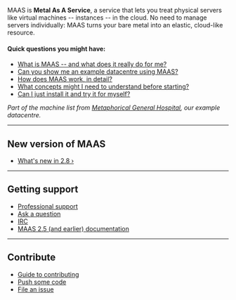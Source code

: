 MAAS is **Metal As A Service**, a service that lets you treat physical servers like virtual machines -- instances -- in the cloud.  No need to manage servers individually: MAAS turns your bare metal into an elastic, cloud-like resource.
<!-- cli
You can do everything through the MAAS CLI.  No need for a GUI, a browser, or dense Web forms.  We can also link you to a neat python toolset which will give you some command-line shortcuts.
 cli -->
 
#### Quick questions you might have:

* [What is MAAS -- and what does it really do for me?](/t/about-maas/840)
* [Can you show me an example datacentre using MAAS?](/t/give-me-an-example-of-maas/1314)
* [How does MAAS work, in detail?](/t/about-maas/840#heading--how-maas-works)
* [What concepts might I need to understand before starting?](/t/concepts-and-terms/785)
* [Can I just install it and try it for myself?](/t/explore-maas/787)

<!-- cli
```
+-------------------+---------+-----------+------------+-------------+--------------+-------------------+
| Hostname          | Power   | Status    | Owner      | Zone        | Fabric       | Subnet            |
| System ID         | Type    | Vendor    | Pool       | Spaces      | VLAN         | MAC Address       |
+===================+=========+===========+============+=============+==============+===================+
| 52-54-00-15-36-f2 | off     | Allocated | admin      | Medications | Patient-Care | 192.168.123.0/24  |
| kbrpyq            | virsh   | QEMU      | MedRec     |             | untagged     | 52:54:00:15:36:f2 |
+-------------------+---------+-----------+------------+-------------+--------------+-------------------+
| 52-54-00-17-64-c8 | off     | Deployed  | admin      | Medications | Patient-Care | 192.168.123.0/24  |
| n4cgrm            | virsh   | QEMU      | Prescriber |             | untagged     | 52:54:00:17:64:c8 |
+-------------------+---------+-----------+------------+-------------+--------------+-------------------+
| 52-54-00-1d-47-95 | off     | Allocated | admin      | Payroll     | Patient-Care | 192.168.123.0/24  |
| b73rrn            | virsh   | QEMU      | StaffComp  |             | untagged     | 52:54:00:1d:47:95 |
+-------------------+---------+-----------+------------+-------------+--------------+-------------------+
| 52-54-00-1e-06-41 | off     | Deployed  | admin      | Medications | Patient-Care | 192.168.123.0/24  |
| ysf7g8            | virsh   | QEMU      | NurServ    |             | untagged     | 52:54:00:1e:06:41 |
+-------------------+---------+-----------+------------+-------------+--------------+-------------------+
| 52-54-00-1e-a5-7e | off     | Ready     | None       | ProServ     | Patient-Care | 192.168.123.0/24  |
| cnky7e            | virsh   | QEMU      | PhysDoc    |             | untagged     | 52:54:00:1e:a5:7e |
+-------------------+---------+-----------+------------+-------------+--------------+-------------------+
| 52-54-00-2e-c4-40 | off     | Ready     | None       | Inventory   | Patient-Care | 192.168.123.0/24  |
| 7ca7qs            | virsh   | QEMU      | SuppServ   |             | untagged     | 52:54:00:2e:c4:40 |
+-------------------+---------+-----------+------------+-------------+--------------+-------------------+
| 52-54-00-4e-60-b2 | off     | Ready     | None       | Medications | Patient-Care | 192.168.123.0/24  |
| tgckyb            | virsh   | QEMU      | MedRec     |             | untagged     | 52:54:00:4e:60:b2 |
+-------------------+---------+-----------+------------+-------------+--------------+-------------------+
| 52-54-00-52-93-10 | off     | Ready     | None       | BizOffice   | Patient-Care | 192.168.123.0/24  |
| c3337x            | virsh   | QEMU      | BusOfc     |             | untagged     | 52:54:00:52:93:10 |
+-------------------+---------+-----------+------------+-------------+--------------+-------------------+
| 52-54-00-5d-b5-a1 | off     | Ready     | None       | Payroll     | Patient-Care | 192.168.123.0/24  |
| epth6x            | virsh   | QEMU      | StaffComp  |             | untagged     | 52:54:00:5d:b5:a1 |
+-------------------+---------+-----------+------------+-------------+--------------+-------------------+
```
cli -->
<!-- ui
![splash-screen|690x406](https://discourse.maas.io/uploads/default/optimized/1X/18456dbd3fbfec14eddd044816fd0719692282da_2_690x406.jpeg) 
 ui -->
<!-- vanilla
![splash-screen|690x406](https://discourse.maas.io/uploads/default/optimized/1X/18456dbd3fbfec14eddd044816fd0719692282da_2_690x406.jpeg) 
 vanilla -->
 
*Part of the machine list from [Metaphorical General Hospital](/t/give-me-an-example-of-maas/1314), our example datacentre.*
<!-- cli
 *Generated with [lsmm](https://github.com/billwear/maas-cli-tools).*
 cli -->
---

<h2 id="heading--whats-new">New version of MAAS</h2>

- [What's new in 2.8 ›](https://discourse.maas.io/t/whats-new-in-maas-2-8/1655)

---

<h2 id="heading--getting-support">Getting support</h2>

- [Professional support](https://maas.io/contact-us)
- [Ask a question](http://askubuntu.com/questions/tagged/maas)
- [IRC](http://webchat.freenode.net/?channels=maas)
- [MAAS 2.5 (and earlier) documentation](https://old-docs.maas.io/2.5/en/)

---

<h2 id="heading--contribute">Contribute</h2>

- [Guide to contributing](/t/writing-guide/747)
- [Push some code](https://launchpad.net/maas)
- [File an issue](https://bugs.launchpad.net/maas/+filebug)

